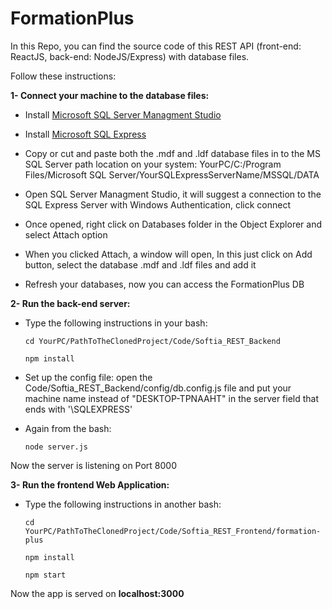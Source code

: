 # FormationPlus

In this Repo, you can find the source code of this REST API (front-end: ReactJS, back-end: NodeJS/Express) with database files.

Follow these instructions:

**1- Connect your machine to the database files:**

- Install [Microsoft SQL Server Managment Studio](https://docs.microsoft.com/en-us/sql/ssms/download-sql-server-management-studio-ssms?view=sql-server-ver16)

- Install [Microsoft SQL Express](https://www.microsoft.com/en-us/sql-server/sql-server-downloads)

- Copy or cut and paste both the .mdf and .ldf database files in to the MS SQL Server path location on your system: YourPC/C:/Program Files/Microsoft SQL Server/YourSQLExpressServerName/MSSQL/DATA

- Open SQL Server Managment Studio, it will suggest a connection to the SQL Express Server with Windows Authentication, click connect

- Once opened, right click on Databases folder in the Object Explorer and select Attach option

- When you clicked Attach, a window will open, In this just click on Add button, select the database .mdf and .ldf files and add it

- Refresh your databases, now you can access the FormationPlus DB

**2- Run the back-end server:**

- Type the following instructions in your bash:

  `cd YourPC/PathToTheClonedProject/Code/Softia_REST_Backend`

  `npm install`

- Set up the config file: open the Code/Softia_REST_Backend/config/db.config.js file and put your machine name instead of "DESKTOP-TPNAAHT" in the server field that ends with '\\SQLEXPRESS'

- Again from the bash:

  `node server.js`

Now the server is listening on Port 8000

**3- Run the frontend Web Application:**

- Type the following instructions in another bash:

  `cd YourPC/PathToTheClonedProject/Code/Softia_REST_Frontend/formation-plus`

  `npm install`

  `npm start`

Now the app is served on **localhost:3000**